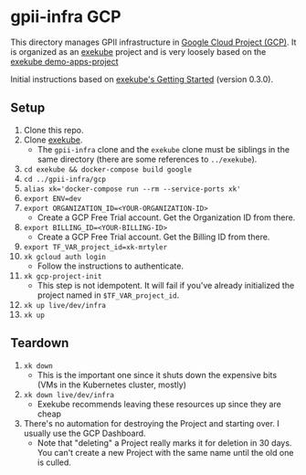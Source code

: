 # gpii-infra GCP

This directory manages GPII infrastructure in [Google Cloud Project (GCP)](https://cloud.google.com/). It is organized as an [exekube](https://github.com/exekube/exekube) project and is very loosely based on the [exekube demo-apps-project](https://github.com/exekube/demo-apps-project)

Initial instructions based on [exekube's Getting Started](https://exekube.github.io/exekube/in-practice/getting-started/) (version 0.3.0).

## Setup

1. Clone this repo.
1. Clone [exekube](https://github.com/exekube/exekube).
   * The `gpii-infra` clone and the `exekube` clone must be siblings in the same directory (there are some references to `../exekube`).
1. `cd exekube && docker-compose build google`
1. `cd ../gpii-infra/gcp`
1. `alias xk='docker-compose run --rm --service-ports xk'`
1. `export ENV=dev`
1. `export ORGANIZATION_ID=<YOUR-ORGANIZATION-ID>`
   * Create a GCP Free Trial account. Get the Organization ID from there.
1. `export BILLING_ID=<YOUR-BILLING-ID>`
   * Create a GCP Free Trial account. Get the Billing ID from there.
1. `export TF_VAR_project_id=xk-mrtyler`
1. `xk gcloud auth login`
   * Follow the instructions to authenticate.
1. `xk gcp-project-init`
   * This step is not idempotent. It will fail if you've already initialized the project named in `$TF_VAR_project_id`.
1. `xk up live/dev/infra`
1. `xk up`

## Teardown

1. `xk down`
   * This is the important one since it shuts down the expensive bits (VMs in the Kubernetes cluster, mostly)
1. `xk down live/dev/infra`
   * Exekube recommends leaving these resources up since they are cheap
1. There's no automation for destroying the Project and starting over. I usually use the GCP Dashboard.
   * Note that "deleting" a Project really marks it for deletion in 30 days. You can't create a new Project with the same name until the old one is culled.
